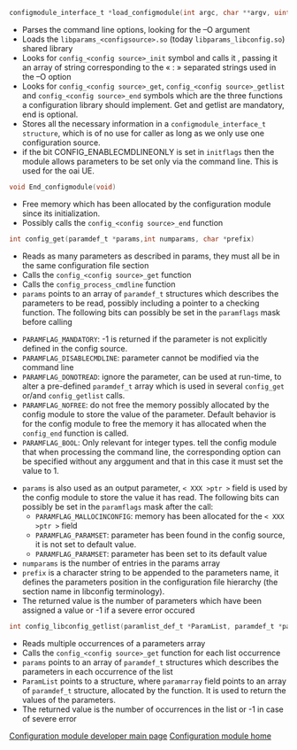 ```c
configmodule_interface_t *load_configmodule(int argc, char **argv, uint32_t initflags)
```
* Parses the command line options, looking for the –O argument
* Loads the `libparams_<configsource>.so` (today `libparams_libconfig.so`)  shared library
* Looks for `config_<config source>_init` symbol and calls it , passing it an array of string corresponding to the « : » separated strings used in the –O option
* Looks for `config_<config source>_get`, `config_<config source>_getlist` and  `config_<config source>_end` symbols which are the three functions a configuration library should implement. Get and getlist are mandatory, end is optional.
* Stores all the necessary information in a `configmodule_interface_t structure`, which is of no use for caller as long as we only use one configuration source.
*  if the bit CONFIG_ENABLECMDLINEONLY is set in `initflags` then the module allows parameters to be set only via the command line. This is used for the oai UE.

```c
void End_configmodule(void)
```
* Free memory which has been allocated by the configuration module since its initialization.
* Possibly calls the `config_<config source>_end` function

```c
int config_get(paramdef_t *params,int numparams, char *prefix)
```
* Reads as many parameters as described in params, they must all be in the same configuration file section
* Calls the `config_<config source>_get` function
* Calls the `config_process_cmdline` function
* `params` points to an array of `paramdef_t` structures which describes the parameters to be read, possibly including a pointer to a checking function. The following bits can possibly be set in the `paramflags` mask before calling
 - `PARAMFLAG_MANDATORY`: -1 is returned if the parameter is not explicitly defined in the config source.
 - `PARAMFLAG_DISABLECMDLINE`: parameter cannot be modified via the command line
 - `PARAMFLAG_DONOTREAD`: ignore the parameter, can be used at run-time, to alter a pre-defined `paramdef_t` array which is used in several `config_get` or/and `config_getlist` calls.
 - `PARAMFLAG_NOFREE`: do not free the memory possibly allocated by the config module to store the value of the parameter. Default behavior is for the config module to free the memory it has allocated when the `config_end` function is called.
 - `PARAMFLAG_BOOL`: Only relevant for integer types. tell the config module that when processing the command line, the corresponding option can be specified without any arggument and that in this case it must set the value to 1.

* `params` is also used as an output parameter, `< XXX >ptr >` field  is used by the config module to store the value it has read. The following bits can possibly be set in the `paramflags` mask after the call:
  - `PARAMFLAG_MALLOCINCONFIG`: memory has been allocated for the ` < XXX >ptr > ` field
  - `PARAMFLAG_PARAMSET`: parameter has been found in the config source, it is not set to default value.
  - `PARAMFLAG_PARAMSET`: parameter has been set to its default value
* `numparams` is the number of entries in the params array
* `prefix` is a character string to be appended to the parameters name, it defines the parameters position in the configuration file hierarchy (the section name in libconfig terminology).
* The returned value is the number of parameters which have been assigned a value or -1 if a severe error occured

```c
int config_libconfig_getlist(paramlist_def_t *ParamList, paramdef_t *params, int numparams, char *prefix)
```
* Reads multiple occurrences of a parameters array
* Calls the `config_<config source>_get` function for each list occurrence
* `params` points to an array of `paramdef_t` structures which describes the parameters in each occurrence of the list
* `ParamList`  points to a structure, where `paramarray` field points to an array of `paramdef_t` structure, allocated by the function. It is used to return the values of the parameters.
* The returned value is the number of occurrences in the list or -1 in case of severe error


[Configuration module developer main page](../../config/devusage.md)
[Configuration module home](../../config.md)
